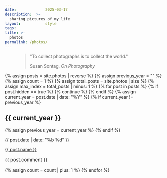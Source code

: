 ```yaml
---
date:             2025-03-17
description:  >-
  sharing pictures of my life
layout:           style
tags:
title: >-
  photos
permalink: /photos/
---
```

<figure class="container-lg" >
    <blockquote class="blockquote">
    <p>"To collect photographs is to collect the world."</p>
    <figcaption class="blockquote-footer" >
    Susan Sontag, <cite title="Source Title">On Photography</cite>
    </figcaption>
    </blockquote>
</figure>

<div class="container-lg bloglist" >
    {% assign posts = site.photos | reverse %}
    {% assign previous_year = "" %}
    {% assign count = 1 %}
    {% assign total_posts = site.photos | size %}
    {% assign max_index = total_posts | minus: 1 %}
    {% for post in posts %}
      {% if post.hidden == true %}
        {% continue %}
      {% endif %}
      {% assign current_year = post.date | date: "%Y" %}
      {% if current_year != previous_year %}
        <h2>{{ current_year }}</h2>
        {% assign previous_year = current_year %}
      {% endif %}
      <div id = {{ count }} data-max={{ max_index }} data-path="{{ post.img_location }}" class="d-flex justify-content-between">
        <div class="d-flex align-items-center">
            <p class="mb-0 me-2 date">{{ post.date | date: "%b %d" }}</p>
            <a class="title" href="{{ post.url }}">{{ post.name }}</a>
        </div>
            <p class="mb-0 comment" style="font-size: 15px;align-self: center;">{{ post.comment }}</p>
      </div>
      {% assign count = count | plus: 1 %}
    {% endfor %}
</div>

